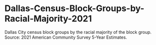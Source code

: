 # Dallas-Census-Block-Groups-by-Racial-Majority-2021
Dallas City census block groups by the racial majority of the block group. Source: 2021 American Community Survey 5-Year Estimates.
